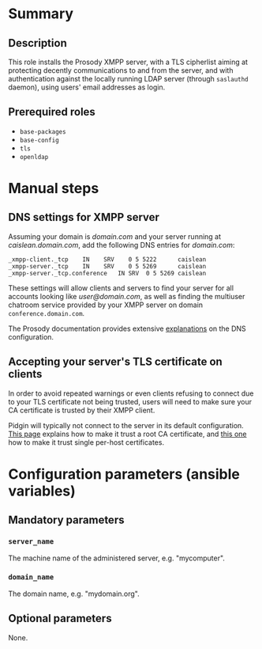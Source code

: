 # Summary

## Description

This role installs the Prosody XMPP server, with a TLS cipherlist aiming at
protecting decently communications to and from the server, and with
authentication against the locally running LDAP server (through `saslauthd`
daemon), using users' email addresses as login.

## Prerequired roles

- `base-packages`
- `base-config`
- `tls`
- `openldap`

# Manual steps

## DNS settings for XMPP server

Assuming your domain is _domain.com_ and your server running at
_caislean.domain.com_, add the following DNS entries for _domain.com_:

    _xmpp-client._tcp    IN    SRV    0 5 5222      caislean
    _xmpp-server._tcp    IN    SRV    0 5 5269      caislean
    _xmpp-server._tcp.conference   IN SRV  0 5 5269 caislean

These settings will allow clients and servers to find your server for all
accounts looking like _user@domain.com_, as well as finding the multiuser
chatroom service provided by your XMPP server on domain `conference.domain.com`.

The Prosody documentation provides extensive
[explanations](https://prosody.im/doc/dns) on the DNS configuration.

## Accepting your server's TLS certificate on clients

In order to avoid repeated warnings or even clients refusing to connect due to
your TLS certificate not being trusted, users will need to make sure your CA
certificate is trusted by their XMPP client.

Pidgin will typically not connect to the server in its default configuration.
[This page](http://cl0secall.net/post/425) explains how to make it trust a root
CA certificate, and [this
one](http://www.maketecheasier.com/having-pidgin-ssl-certificate-error-heres-the-fix/)
how to make it trust single per-host certificates.

# Configuration parameters (ansible variables)

## Mandatory parameters

### `server_name`

The machine name of the administered server, e.g. "mycomputer".

### `domain_name`

The domain name, e.g. "mydomain.org".

## Optional parameters

None.
